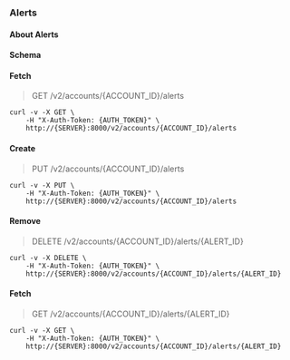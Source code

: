 ### Alerts

#### About Alerts

#### Schema



#### Fetch

> GET /v2/accounts/{ACCOUNT_ID}/alerts

```shell
curl -v -X GET \
    -H "X-Auth-Token: {AUTH_TOKEN}" \
    http://{SERVER}:8000/v2/accounts/{ACCOUNT_ID}/alerts
```

#### Create

> PUT /v2/accounts/{ACCOUNT_ID}/alerts

```shell
curl -v -X PUT \
    -H "X-Auth-Token: {AUTH_TOKEN}" \
    http://{SERVER}:8000/v2/accounts/{ACCOUNT_ID}/alerts
```

#### Remove

> DELETE /v2/accounts/{ACCOUNT_ID}/alerts/{ALERT_ID}

```shell
curl -v -X DELETE \
    -H "X-Auth-Token: {AUTH_TOKEN}" \
    http://{SERVER}:8000/v2/accounts/{ACCOUNT_ID}/alerts/{ALERT_ID}
```

#### Fetch

> GET /v2/accounts/{ACCOUNT_ID}/alerts/{ALERT_ID}

```shell
curl -v -X GET \
    -H "X-Auth-Token: {AUTH_TOKEN}" \
    http://{SERVER}:8000/v2/accounts/{ACCOUNT_ID}/alerts/{ALERT_ID}
```

